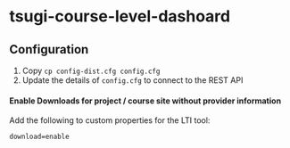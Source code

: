 # tsugi-course-level-dashoard

## Configuration
1. Copy `cp config-dist.cfg config.cfg`
2. Update the details of `config.cfg` to connect to the REST API

#### Enable Downloads for project / course site without provider information

Add the following to custom properties for the LTI tool:
```
download=enable
```

